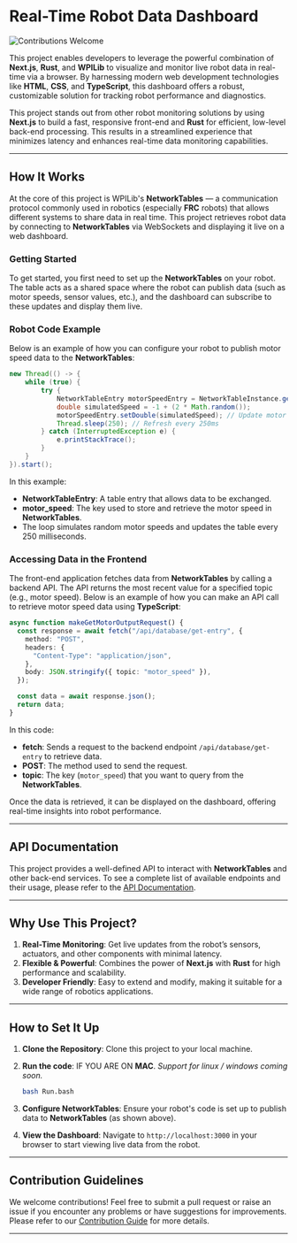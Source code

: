 # Real-Time Robot Data Dashboard

![Contributions Welcome](https://img.shields.io/badge/contributions-welcome-brightgreen.svg?style=flat)

This project enables developers to leverage the powerful combination of **Next.js**, **Rust**, and **WPILib** to visualize and monitor live robot data in real-time via a browser. By harnessing modern web development technologies like **HTML**, **CSS**, and **TypeScript**, this dashboard offers a robust, customizable solution for tracking robot performance and diagnostics.

This project stands out from other robot monitoring solutions by using **Next.js** to build a fast, responsive front-end and **Rust** for efficient, low-level back-end processing. This results in a streamlined experience that minimizes latency and enhances real-time data monitoring capabilities.

---

## How It Works

At the core of this project is WPILib's **NetworkTables** — a communication protocol commonly used in robotics (especially **FRC** robots) that allows different systems to share data in real time. This project retrieves robot data by connecting to **NetworkTables** via WebSockets and displaying it live on a web dashboard.

### Getting Started

To get started, you first need to set up the **NetworkTables** on your robot. The table acts as a shared space where the robot can publish data (such as motor speeds, sensor values, etc.), and the dashboard can subscribe to these updates and display them live.

### Robot Code Example

Below is an example of how you can configure your robot to publish motor speed data to the **NetworkTables**:

```java
new Thread(() -> {
    while (true) {
        try {
            NetworkTableEntry motorSpeedEntry = NetworkTableInstance.getDefault().getEntry("motor_speed");
            double simulatedSpeed = -1 + (2 * Math.random());
            motorSpeedEntry.setDouble(simulatedSpeed); // Update motor speed
            Thread.sleep(250); // Refresh every 250ms
        } catch (InterruptedException e) {
            e.printStackTrace();
        }
    }
}).start();
```

In this example:

- **NetworkTableEntry**: A table entry that allows data to be exchanged.
- **motor_speed**: The key used to store and retrieve the motor speed in **NetworkTables**.
- The loop simulates random motor speeds and updates the table every 250 milliseconds.

### Accessing Data in the Frontend

The front-end application fetches data from **NetworkTables** by calling a backend API. The API returns the most recent value for a specified topic (e.g., motor speed). Below is an example of how you can make an API call to retrieve motor speed data using **TypeScript**:

```ts
async function makeGetMotorOutputRequest() {
  const response = await fetch("/api/database/get-entry", {
    method: "POST",
    headers: {
      "Content-Type": "application/json",
    },
    body: JSON.stringify({ topic: "motor_speed" }),
  });

  const data = await response.json();
  return data;
}
```

In this code:

- **fetch**: Sends a request to the backend endpoint `/api/database/get-entry` to retrieve data.
- **POST**: The method used to send the request.
- **topic**: The key (`motor_speed`) that you want to query from the **NetworkTables**.

Once the data is retrieved, it can be displayed on the dashboard, offering real-time insights into robot performance.

---

## API Documentation

This project provides a well-defined API to interact with **NetworkTables** and other back-end services. To see a complete list of available endpoints and their usage, please refer to the [API Documentation](BackendAPISupportLists.md).

---

## Why Use This Project?

1. **Real-Time Monitoring**: Get live updates from the robot’s sensors, actuators, and other components with minimal latency.
2. **Flexible & Powerful**: Combines the power of **Next.js** with **Rust** for high performance and scalability.
3. **Developer Friendly**: Easy to extend and modify, making it suitable for a wide range of robotics applications.

---

## How to Set It Up

1. **Clone the Repository**: Clone this project to your local machine.
2. **Run the code**: IF YOU ARE ON **MAC**. _Support for linux / windows coming soon._

   ```bash
   bash Run.bash
   ```

3. **Configure NetworkTables**: Ensure your robot's code is set up to publish data to **NetworkTables** (as shown above).

4. **View the Dashboard**: Navigate to `http://localhost:3000` in your browser to start viewing live data from the robot.

---

## Contribution Guidelines

We welcome contributions! Feel free to submit a pull request or raise an issue if you encounter any problems or have suggestions for improvements. Please refer to our [Contribution Guide](CONTRIBUTING.md) for more details.

---

